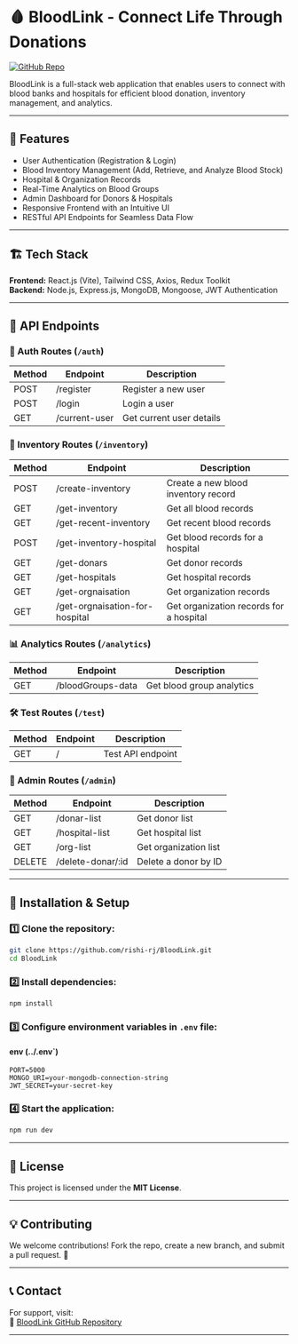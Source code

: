 # 🩸 BloodLink - Connect Life Through Donations

[![GitHub Repo](https://img.shields.io/badge/GitHub-BloodLink-blue?logo=github)](https://github.com/rishi-rj/BloodLink)

BloodLink is a full-stack web application that enables users to connect with blood banks and hospitals for efficient blood donation, inventory management, and analytics.

---

## 🚀 Features

- User Authentication (Registration & Login)
- Blood Inventory Management (Add, Retrieve, and Analyze Blood Stock)
- Hospital & Organization Records
- Real-Time Analytics on Blood Groups
- Admin Dashboard for Donors & Hospitals
- Responsive Frontend with an Intuitive UI
- RESTful API Endpoints for Seamless Data Flow

---

## 🏗️ Tech Stack

**Frontend:** React.js (Vite), Tailwind CSS, Axios, Redux Toolkit  
**Backend:** Node.js, Express.js, MongoDB, Mongoose, JWT Authentication  

---

## 📌 API Endpoints

### 🔑 Auth Routes (`/auth`)

| Method | Endpoint       | Description            |
|--------|--------------|------------------------|
| POST  | /register   | Register a new user   |
| POST  | /login      | Login a user          |
| GET   | /current-user | Get current user details |

### 🏥 Inventory Routes (`/inventory`)

| Method | Endpoint                          | Description                             |
|--------|-----------------------------------|-----------------------------------------|
| POST  | /create-inventory              | Create a new blood inventory record    |
| GET   | /get-inventory                 | Get all blood records                  |
| GET   | /get-recent-inventory          | Get recent blood records               |
| POST  | /get-inventory-hospital        | Get blood records for a hospital       |
| GET   | /get-donars                    | Get donor records                      |
| GET   | /get-hospitals                 | Get hospital records                   |
| GET   | /get-orgnaisation              | Get organization records               |
| GET   | /get-orgnaisation-for-hospital | Get organization records for a hospital |

### 📊 Analytics Routes (`/analytics`)

| Method | Endpoint             | Description                  |
|--------|----------------------|------------------------------|
| GET   | /bloodGroups-data | Get blood group analytics   |

### 🛠️ Test Routes (`/test`)

| Method | Endpoint  | Description       |
|--------|---------|-------------------|
| GET   | /      | Test API endpoint |

### 🔧 Admin Routes (`/admin`)

| Method  | Endpoint           | Description             |
|---------|-------------------|-------------------------|
| GET    | /donar-list      | Get donor list         |
| GET    | /hospital-list   | Get hospital list      |
| GET    | /org-list        | Get organization list  |
| DELETE | /delete-donar/:id | Delete a donor by ID  |

---

## 🔧 Installation & Setup

### 1️⃣ Clone the repository:
```bash
git clone https://github.com/rishi-rj/BloodLink.git
cd BloodLink
```

### 2️⃣ Install dependencies:

```bash
npm install
```

### 3️⃣ Configure environment variables in `.env` file:
#### env (../.env`)
```env
PORT=5000
MONGO_URI=your-mongodb-connection-string
JWT_SECRET=your-secret-key
```

### 4️⃣ Start the application:

```bash
npm run dev
```

---

## 📜 License
This project is licensed under the **MIT License**.

---

## 💡 Contributing
We welcome contributions! Fork the repo, create a new branch, and submit a pull request. 🚀

---

## 📞 Contact
For support, visit:  
🔗 [BloodLink GitHub Repository](https://github.com/rishi-rj/BloodLink)

---

